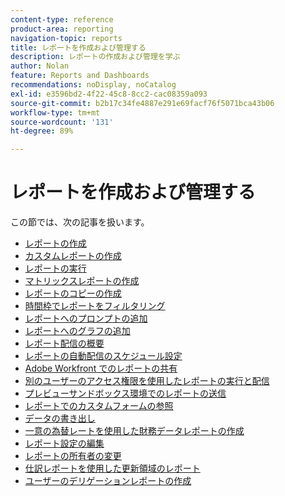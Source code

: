 ```yaml
---
content-type: reference
product-area: reporting
navigation-topic: reports
title: レポートを作成および管理する
description: レポートの作成および管理を学ぶ
author: Nolan
feature: Reports and Dashboards
recommendations: noDisplay, noCatalog
exl-id: e3596bd2-4f22-45c8-8cc2-cac08359a093
source-git-commit: b2b17c34fe4887e291e69facf76f5071bca43b06
workflow-type: tm+mt
source-wordcount: '131'
ht-degree: 89%

---
```


# レポートを作成および管理する

<!-- Audited: 11/2024 -->

この節では、次の記事を扱います。

* [レポートの作成](../../../reports-and-dashboards/reports/creating-and-managing-reports/create-report.md)
* [カスタムレポートの作成](../../../reports-and-dashboards/reports/creating-and-managing-reports/create-custom-report.md)
* [レポートの実行](../../../reports-and-dashboards/reports/creating-and-managing-reports/run-report.md)
* [マトリックスレポートの作成](../../../reports-and-dashboards/reports/creating-and-managing-reports/create-matrix-report.md)
* [レポートのコピーの作成](../../../reports-and-dashboards/reports/creating-and-managing-reports/create-copy-report.md)
* [ 時間枠でレポートをフィルタリング ](/help/quicksilver/reports-and-dashboards/reports/creating-and-managing-reports/filter-reports-time-frames.md)
* [レポートへのプロンプトの追加](../../../reports-and-dashboards/reports/creating-and-managing-reports/add-prompt-report.md)
* [レポートへのグラフの追加](../../../reports-and-dashboards/reports/creating-and-managing-reports/add-chart-report.md)
* [レポート配信の概要](../../../reports-and-dashboards/reports/creating-and-managing-reports/set-up-report-deliveries.md)
* [レポートの自動配信のスケジュール設定](../../../reports-and-dashboards/reports/creating-and-managing-reports/set-up-automatic-report-delivery.md)
* [Adobe Workfront でのレポートの共有](../../../reports-and-dashboards/reports/creating-and-managing-reports/share-report.md)
* [別のユーザーのアクセス権限を使用したレポートの実行と配信](../../../reports-and-dashboards/reports/creating-and-managing-reports/run-deliver-report-access-rights-another-user.md)
* [プレビューサンドボックス環境でのレポートの送信](../../../reports-and-dashboards/reports/creating-and-managing-reports/send-report-preview-sandbox-environment.md)
* [レポートでのカスタムフォームの参照](../../../reports-and-dashboards/reports/creating-and-managing-reports/reference-custom-form-report.md)
* [データの書き出し](../../../reports-and-dashboards/reports/creating-and-managing-reports/export-data.md)
* [一意の為替レートを使用した財務データレポートの作成](../../../reports-and-dashboards/reports/creating-and-managing-reports/create-financial-data-reports-unique-exchange-rates.md)
* [レポート設定の編集](../../../reports-and-dashboards/reports/creating-and-managing-reports/edit-report-settings.md)
* [レポートの所有者の変更](../../../reports-and-dashboards/reports/creating-and-managing-reports/change-owner-report.md)
* [ 仕訳レポートを使用した更新領域のレポート ](../../../reports-and-dashboards/reports/creating-and-managing-reports/create-journal-entry-report.md)
* [ユーザーのデリゲーションレポートの作成](../../../reports-and-dashboards/reports/creating-and-managing-reports/create-user-delegation-report.md)

<!--outdated: For in-depth training on reports, see [Basic Report Creation Program for the new Workfront experience](https://one.workfront.com/s/basic-report-creation-program).-->
